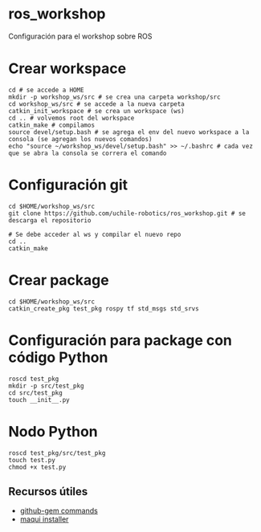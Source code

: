 # ros_workshop
Configuración para el workshop sobre ROS

# Crear workspace
```shell
cd # se accede a HOME
mkdir -p workshop_ws/src # se crea una carpeta workshop/src
cd workshop_ws/src # se accede a la nueva carpeta
catkin_init_workspace # se crea un workspace (ws)
cd .. # volvemos root del workspace
catkin_make # compilamos
source devel/setup.bash # se agrega el env del nuevo workspace a la consola (se agregan los nuevos comandos)
echo "source ~/workshop_ws/devel/setup.bash" >> ~/.bashrc # cada vez que se abra la consola se correra el comando
```
# Configuración git
```shell
cd $HOME/workshop_ws/src
git clone https://github.com/uchile-robotics/ros_workshop.git # se descarga el repositorio

# Se debe acceder al ws y compilar el nuevo repo
cd ..
catkin_make
```

# Crear package
```shell
cd $HOME/workshop_ws/src
catkin_create_pkg test_pkg rospy tf std_msgs std_srvs
```

# Configuración para package con código Python
```shell
roscd test_pkg
mkdir -p src/test_pkg
cd src/test_pkg
touch __init__.py
```

# Nodo Python
```shell
roscd test_pkg/src/test_pkg
touch test.py
chmod +x test.py
```

## Recursos útiles

* [github-gem commands](https://github.com/defunkt/github-gem)
* [maqui installer](https://github.com/uchile-robotics/maqui_system)
